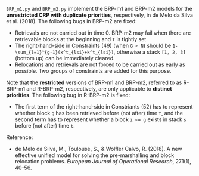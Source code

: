 `BRP_m1.py` and `BRP_m2.py` implement the BRP-m1 and BRP-m2 models for the **unrestricted CRP with duplicate
priorities**, respectively, in de Melo da Silva et al. (2018). The following bugs in BRP-m2 are fixed:

- Retrievals are not carried out in time 0. BRP-m2 may fail when there are retrievable blocks at the beginning and `T`
  is tightly set.
- The right-hand-side in Constraints (49) (when `G < N`) should be `1-\sum_{l=1}^{g-1}(x^t_{lsi}+k^t_{lsi})`, otherwise
  a stack `[1, 2, 3]` (bottom up) can be immediately cleared.
- Relocations and retrievals are not forced to be carried out as early as possible. Two groups of constraints are added
  for this purpose.

Note that the **restricted** versions of BRP-m1 and BRP-m2, referred to as R-BRP-m1 and R-BRP-m2, respectively, are only
applicable to **distinct priorities**. The following bug in R-BRP-m2 is fixed:

- The first term of the right-hand-side in Constriants (52) has to represent whether block `g` has been retrieved
  before (not after) time `t`, and the second term has to represent whether a block `i <= g` exists in stack `s` before
  (not after) time `t`.

Reference:

- de Melo da Silva, M., Toulouse, S., & Wolfler Calvo, R. (2018). A new effective unified model for solving the
  pre-marshalling and block relocation problems. *European Journal of Operational Research*, 271(1), 40-56.
